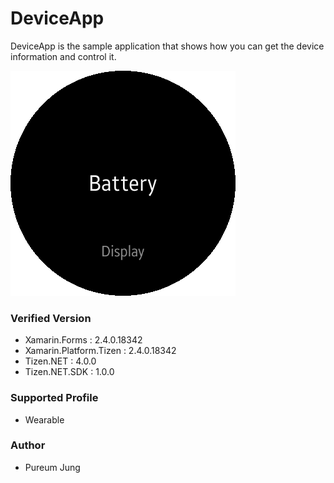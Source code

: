 # DeviceApp
DeviceApp is the sample application that shows how you can get the device information and control it.

![Main](./Screenshots/DeviceApp.png)


### Verified Version
* Xamarin.Forms : 2.4.0.18342
* Xamarin.Platform.Tizen : 2.4.0.18342
* Tizen.NET : 4.0.0
* Tizen.NET.SDK : 1.0.0


### Supported Profile
* Wearable

### Author
* Pureum Jung
